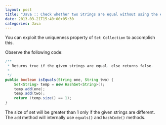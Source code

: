 ```yaml
---
layout: post
title: "Java :: Check whether two Strings are equal without using the equality(==) operator or the equals() method."
date: 2013-03-21T15:40:00+05:30
categories: Java
---
```


You can exploit the uniqueness property of `Set Collection` to accomplish this.

Observe the following code:

``` java
/**
 * Returns true if the given strings are equal. else returns false.
 *
 */
public boolean isEquals(String one, String two) {
    Set<String> temp = new HashSet<String>();
    temp.add(one);
    temp.add(two);
    return (temp.size() == 1);
}
```

The size of set will be greater than 1 only if the given strings are different.  The <code>add</code> method will internally use <code>equals()</code> and <code>hashCode()</code> methods.
